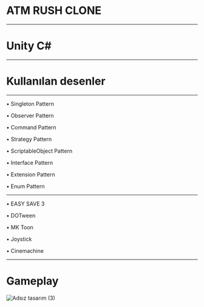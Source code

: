 ATM RUSH CLONE
===============
---
Unity C#
===============
---

Kullanılan desenler     
====================
---
&#8226; Singleton Pattern

&#8226; Observer Pattern

&#8226; Command Pattern

&#8226; Strategy Pattern

&#8226; ScriptableObject Pattern

&#8226; Interface Pattern

&#8226; Extension Pattern

&#8226; Enum Pattern

---

&#8226; EASY SAVE 3

&#8226; DOTween

&#8226; MK Toon

&#8226; Joystick

&#8226; Cinemachine

---
Gameplay    
====================


![Adsız tasarım (3)](https://github.com/yunusokur0/ATM_Rush/assets/114630722/29f578f3-6902-42bb-bcf8-aaa6ac3c840f)




